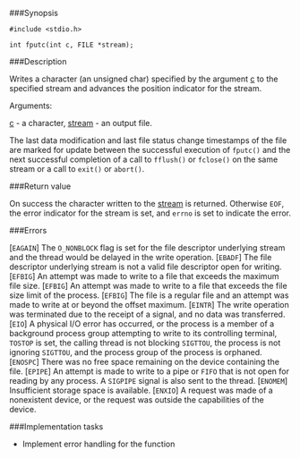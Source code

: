###Synopsis

`#include <stdio.h>`

`int fputc(int c, FILE *stream);`

###Description

Writes a character (an unsigned char) specified by the argument <u>c</u> to the specified stream and advances the position indicator for the stream.

Arguments:

<u>c</u> - a character,
<u>stream</u> - an output file.

The last data modification and last file status change timestamps of the file are marked for update between the successful execution of `fputc()` and the next successful completion of a call to `fflush()` or `fclose()` on the same stream or a call to `exit()` or `abort()`. 

###Return value

On success the character written to the <u>stream</u> is returned. Otherwise  `EOF`, the error indicator for the stream is set, and `errno` is set to indicate the error.

###Errors

[`EAGAIN`] The `O_NONBLOCK` flag is set for the file descriptor underlying stream and the thread would be delayed in the write operation. 
[`EBADF`]  The file descriptor underlying stream is not a valid file descriptor open for writing. 
[`EFBIG`] An attempt was made to write to a file that exceeds the maximum file size. 
[`EFBIG`] An attempt was made to write to a file that exceeds the file size limit of the process. 
[`EFBIG`] The file is a regular file and an attempt was made to write at or beyond the offset maximum. 
[`EINTR`] The write operation was terminated due to the receipt of a signal, and no data was transferred. 
[`EIO`] A physical I/O error has occurred, or the process is a member of a background process group attempting to write to its controlling terminal, `TOSTOP` is set, the calling thread is not blocking `SIGTTOU`, the process is not ignoring `SIGTTOU`, and the process group of the process is orphaned. 
[`ENOSPC`] There was no free space remaining on the device containing the file. 
[`EPIPE`] An attempt is made to write to a pipe or `FIFO` that is not open for reading by any process. A `SIGPIPE` signal is also sent to the thread. 
[`ENOMEM`] Insufficient storage space is available. 
[`ENXIO`] A request was made of a nonexistent device, or the request was outside the capabilities of the device.

###Implementation tasks
	
 * Implement error handling for the function
